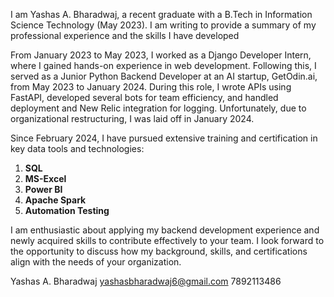 I am Yashas A. Bharadwaj, a recent graduate with a B.Tech in Information Science Technology (May 2023). I am writing to provide a summary of my professional experience and the skills I have developed

From January 2023 to May 2023, I worked as a Django Developer Intern, where I gained hands-on experience in web development. Following this, I served as a Junior Python Backend Developer at an AI startup, GetOdin.ai, from May 2023 to January 2024. During this role, I wrote APIs using FastAPI, developed several bots for team efficiency, and handled deployment and New Relic integration for logging. Unfortunately, due to organizational restructuring, I was laid off in January 2024.

Since February 2024, I have pursued extensive training and certification in key data tools and technologies:

1. **SQL**
2. **MS-Excel**
3. **Power BI**
4. **Apache Spark**
5. **Automation Testing**

I am enthusiastic about applying my backend development experience and newly acquired skills to contribute effectively to your team. I look forward to the opportunity to discuss how my background, skills, and certifications align with the needs of your organization.

Yashas A. Bharadwaj
yashasbharadwaj6@gmail.com 
7892113486



